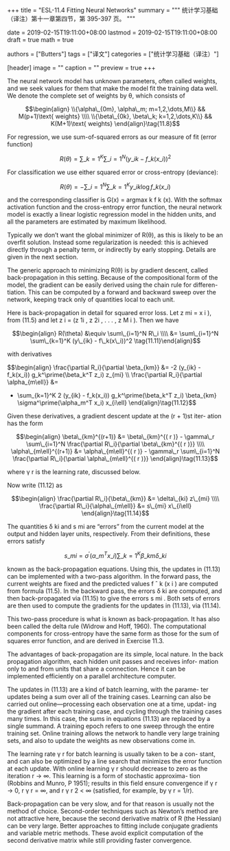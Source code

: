 +++
title = "ESL-11.4 Fitting Neural Networks"
summary = """
统计学习基础（译注）第十一章第四节，第 395-397 页。
"""

date = 2019-02-15T19:11:00+08:00
lastmod = 2019-02-15T19:11:00+08:00
draft = true
math = true

authors = ["Butters"]
tags = ["译文"]
categories = ["统计学习基础（译注）"]

[header]
image = ""
caption = ""
preview = true
+++

The neural network model has unknown parameters, often called weights,
and we seek values for them that make the model fit the training data well.
We denote the complete set of weights by θ, which consists of

$$\begin{align}
\\{\alpha\_{0m}, \alpha\_m; m=1,2,\dots,M\\} && M(p+1)\text{ weights}
\\\\ \\{\beta\_{0k}, \beta\_k; k=1,2,\dots,K\\} && K(M+1)\text{ weights}
\end{align}\tag{11.8}$$

For regression, we use sum-of-squared errors as our measure of fit (error
function)

$$R(\theta) = \sum\_{k=1}^K \sum\_{i=1}^N
(y\_{ik} - f\_k(x\_i))^2 \tag{11.9}$$

For classification we use either squared error or cross-entropy (deviance):

$$R(\theta) = -\sum\_{i=1}^N \sum\_{k=1}^K
y\_{ik} \log f\_k(x\_i) \tag{11.10}$$

and the corresponding classifier is G(x) = argmax k f k (x). With the softmax
activation function and the cross-entropy error function, the neural network
model is exactly a linear logistic regression model in the hidden units, and
all the parameters are estimated by maximum likelihood.

Typically we don’t want the global minimizer of R(θ), as this is likely
to be an overfit solution. Instead some regularization is needed: this is
achieved directly through a penalty term, or indirectly by early stopping.
Details are given in the next section.

The generic approach to minimizing R(θ) is by gradient descent, called
back-propagation in this setting. Because of the compositional form of the
model, the gradient can be easily derived using the chain rule for differen-
tiation. This can be computed by a forward and backward sweep over the
network, keeping track only of quantities local to each unit.

Here is back-propagation in detail for squared error loss. Let z mi =
x i ), from (11.5) and let z i = (z 1i , z 2i , . . . , z M i ). Then we have

$$\begin{align}
R(\theta) &\equiv \sum\_{i=1}^N R\_i \\\\ &=
\sum\_{i=1}^N \sum\_{k=1}^K (y\_{ik} - f\_k(x\_i))^2
\tag{11.11}\end{align}$$

with derivatives

$$\begin{align}
\frac{\partial R\_i}{\partial \beta\_{km}} &=
-2 (y\_{ik} - f\_k(x\_i)) g\_k^\prime(\beta\_k^T z\_i) z\_{mi}
\\\\ \frac{\partial R\_i}{\partial \alpha\_{m\ell}} &=
- \sum\_{k=1}^K 2 (y\_{ik} - f\_k(x\_i)) g\_k^\prime(\beta\_k^T z\_i)
\beta\_{km} \sigma^\prime(\alpha\_m^T x\_i) x\_{i\ell}
\end{align}\tag{11.12}$$

Given these derivatives, a gradient descent update at the (r + 1)st iter-
ation has the form

$$\begin{align}
\beta\_{km}^{(r+1)} &= \beta\_{km}^{( r )} - \gamma\_r \sum\_{i=1}^N 
\frac{\partial R\_i}{\partial \beta\_{km}^{( r )}}
\\\\ \alpha\_{m\ell}^{(r+1)} &= \alpha\_{m\ell}^{( r )} -
\gamma\_r \sum\_{i=1}^N 
\frac{\partial R\_i}{\partial \alpha\_{m\ell}^{( r )}}
\end{align}\tag{11.13}$$

where γ r is the learning rate, discussed below.

Now write (11.12) as

$$\begin{align}
\frac{\partial R\_i}{\beta\_{km}} &= \delta\_{ki} z\_{mi}
\\\\ \frac{\partial R\_i}{\alpha\_{m\ell}} &= s\_{mi} x\_{i\ell}
\end{align}\tag{11.14}$$

The quantities δ ki and s mi are “errors” from the current model at the
output and hidden layer units, respectively. From their definitions, these
errors satisfy

$$s\_{mi} = \sigma^\prime(\alpha\_m^T x\_i)
\sum\_{k=1}^K \beta\_{km} \delta\_{ki} \tag{11.15}$$

known as the back-propagation equations. Using this, the updates in (11.13)
can be implemented with a two-pass algorithm. In the forward pass, the
current weights are fixed and the predicted values f ˆ k (x i ) are computed
from formula (11.5). In the backward pass, the errors δ ki are computed,
and then back-propagated via (11.15) to give the errors s mi . Both sets of
errors are then used to compute the gradients for the updates in (11.13),
via (11.14).

This two-pass procedure is what is known as back-propagation. It has
also been called the delta rule (Widrow and Hoff, 1960). The computational
components for cross-entropy have the same form as those for the sum of
squares error function, and are derived in Exercise 11.3.

The advantages of back-propagation are its simple, local nature. In the
back propagation algorithm, each hidden unit passes and receives infor-
mation only to and from units that share a connection. Hence it can be
implemented efficiently on a parallel architecture computer.

The updates in (11.13) are a kind of batch learning, with the parame-
ter updates being a sum over all of the training cases. Learning can also
be carried out online—processing each observation one at a time, updat-
ing the gradient after each training case, and cycling through the training
cases many times. In this case, the sums in equations (11.13) are replaced
by a single summand. A training epoch refers to one sweep through the
entire training set. Online training allows the network to handle very large
training sets, and also to update the weights as new observations come in.

The learning rate γ r for batch learning is usually taken to be a con-
stant, and can also be optimized by a line search that minimizes the error
function at each update. With online learning γ r should decrease to zero
as the iteration r → ∞. This learning is a form of stochastic approxima-
tion (Robbins and Munro, P 1951); results in this field ensure convergence if
γ r → 0, r γ r = ∞, and r γ r 2 < ∞ (satisfied, for example, by γ r = 1/r).

Back-propagation can be very slow, and for that reason is usually not
the method of choice. Second-order techniques such as Newton’s method
are not attractive here, because the second derivative matrix of R (the
Hessian) can be very large. Better approaches to fitting include conjugate
gradients and variable metric methods. These avoid explicit computation
of the second derivative matrix while still providing faster convergence.